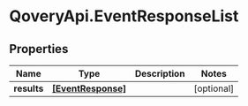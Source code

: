 # QoveryApi.EventResponseList

## Properties

Name | Type | Description | Notes
------------ | ------------- | ------------- | -------------
**results** | [**[EventResponse]**](EventResponse.md) |  | [optional] 


